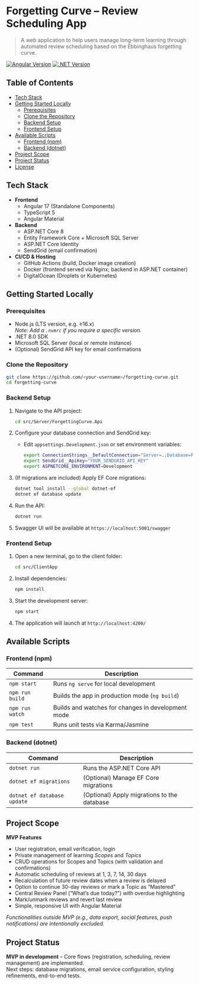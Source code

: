 # Forgetting Curve – Review Scheduling App

> A web application to help users manage long-term learning through automated review scheduling based on the Ebbinghaus forgetting curve.

[![Angular Version](https://img.shields.io/badge/Angular-17-blue)](https://angular.io/) [![.NET Version](https://img.shields.io/badge/.NET-8.0-blue)](https://dotnet.microsoft.com/)

## Table of Contents

- [Tech Stack](#tech-stack)
- [Getting Started Locally](#getting-started-locally)
  - [Prerequisites](#prerequisites)
  - [Clone the Repository](#clone-the-repository)
  - [Backend Setup](#backend-setup)
  - [Frontend Setup](#frontend-setup)
- [Available Scripts](#available-scripts)
  - [Frontend (npm)](#frontend-npm)
  - [Backend (dotnet)](#backend-dotnet)
- [Project Scope](#project-scope)
- [Project Status](#project-status)
- [License](#license)

## Tech Stack

- **Frontend**
  - Angular 17 (Standalone Components)
  - TypeScript 5
  - Angular Material
- **Backend**
  - ASP.NET Core 8
  - Entity Framework Core + Microsoft SQL Server
  - ASP.NET Core Identity
  - SendGrid (email confirmation)
- **CI/CD & Hosting**
  - GitHub Actions (build, Docker image creation)
  - Docker (frontend served via Nginx; backend in ASP.NET container)
  - DigitalOcean (Droplets or Kubernetes)

## Getting Started Locally

### Prerequisites

- Node.js (LTS version, e.g. ≥16.x)  
  _Note: Add a `.nvmrc` if you require a specific version._
- .NET 8.0 SDK  
- Microsoft SQL Server (local or remote instance)
- (Optional) SendGrid API key for email confirmations

### Clone the Repository

```bash
git clone https://github.com/<your-username>/forgetting-curve.git
cd forgetting-curve
```

### Backend Setup

1. Navigate to the API project:

   ```bash
   cd src/Server/ForgettingCurve.Api
   ```

2. Configure your database connection and SendGrid key:  
   - Edit `appsettings.Development.json` or set environment variables:  
     ```bash
     export ConnectionStrings__DefaultConnection="Server=.;Database=ForgettingCurveDb;Trusted_Connection=True;"
     export SendGrid__ApiKey="YOUR_SENDGRID_API_KEY"
     export ASPNETCORE_ENVIRONMENT=Development
     ```
3. (If migrations are included) Apply EF Core migrations:

   ```bash
   dotnet tool install --global dotnet-ef
   dotnet ef database update
   ```

4. Run the API:

   ```bash
   dotnet run
   ```

5. Swagger UI will be available at `https://localhost:5001/swagger`

### Frontend Setup

1. Open a new terminal, go to the client folder:

   ```bash
   cd src/ClientApp
   ```

2. Install dependencies:

   ```bash
   npm install
   ```

3. Start the development server:

   ```bash
   npm start
   ```

4. The application will launch at `http://localhost:4200/`

## Available Scripts

### Frontend (npm)

| Command         | Description                                         |
| --------------- | --------------------------------------------------- |
| `npm start`     | Runs `ng serve` for local development               |
| `npm run build` | Builds the app in production mode (`ng build`)      |
| `npm run watch` | Builds and watches for changes in development mode  |
| `npm test`      | Runs unit tests via Karma/Jasmine                   |

### Backend (dotnet)

| Command              | Description                                   |
| -------------------- | --------------------------------------------- |
| `dotnet run`         | Runs the ASP.NET Core API                    |
| `dotnet ef migrations` | (Optional) Manage EF Core migrations        |
| `dotnet ef database update` | (Optional) Apply migrations to the database |

## Project Scope

**MVP Features**  
- User registration, email verification, login  
- Private management of learning _Scopes_ and _Topics_  
- CRUD operations for Scopes and Topics (with validation and confirmations)  
- Automatic scheduling of reviews at 1, 3, 7, 14, 30 days  
- Recalculation of future review dates when a review is delayed  
- Option to continue 30-day reviews or mark a Topic as “Mastered”  
- Central Review Panel (“What’s due today?”) with overdue highlighting  
- Mark/unmark reviews and revert last review  
- Simple, responsive UI with Angular Material  

_Functionalities outside MVP (e.g., data export, social features, push notifications) are intentionally excluded._

## Project Status

**MVP in development** – Core flows (registration, scheduling, review management) are implemented.  
Next steps: database migrations, email service configuration, styling refinements, end-to-end tests.
